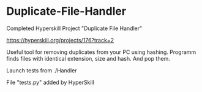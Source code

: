 # Duplicate-File-Handler
Completed Hyperskill Project "Duplicate File Handler"

https://hyperskill.org/projects/176?track=2

Useful tool for removing duplicates from your PC using hashing. Programm finds files with identical extension, size and hash. And pop them.

Launch tests from ./Handler

File "tests.py" added by HyperSkill

